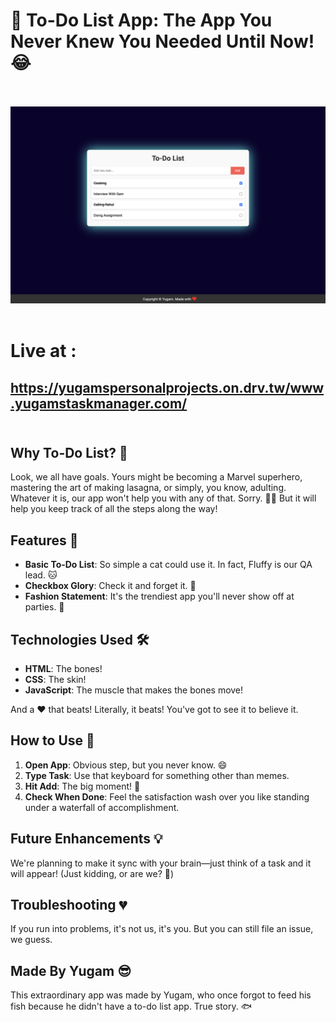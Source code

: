 # 📝 To-Do List App: The App You Never Knew You Needed Until Now! 😂 <br><br>

<img src="https://github.com/YugamPatel/TaskManager/blob/main/task-manager.png"><img><br><br>

# Live at : 
## https://yugamspersonalprojects.on.drv.tw/www.yugamstaskmanager.com/ <br><br>

## Why To-Do List? 🤔

Look, we all have goals. Yours might be becoming a Marvel superhero, mastering the art of making lasagna, or simply, you know, adulting. Whatever it is, our app won't help you with any of that. Sorry. 🤷‍♀️ But it will help you keep track of all the steps along the way!

## Features 🌈

- **Basic To-Do List**: So simple a cat could use it. In fact, Fluffy is our QA lead. 🐱
- **Checkbox Glory**: Check it and forget it. 🎉
- **Fashion Statement**: It's the trendiest app you'll never show off at parties. 🕺

## Technologies Used 🛠

- **HTML**: The bones!
- **CSS**: The skin! 
- **JavaScript**: The muscle that makes the bones move!
  
And a ❤️ that beats! Literally, it beats! You've got to see it to believe it.

## How to Use 📖

1. **Open App**: Obvious step, but you never know. 😄
2. **Type Task**: Use that keyboard for something other than memes.
3. **Hit Add**: The big moment! 🌟
4. **Check When Done**: Feel the satisfaction wash over you like standing under a waterfall of accomplishment.

## Future Enhancements 💡

We're planning to make it sync with your brain—just think of a task and it will appear! (Just kidding, or are we? 🤔)

## Troubleshooting 💔

If you run into problems, it's not us, it's you. But you can still file an issue, we guess.

## Made By Yugam 😎

This extraordinary app was made by Yugam, who once forgot to feed his fish because he didn't have a to-do list app. True story. 🐟

